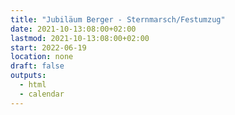 ```yaml
---
title: "Jubiläum Berger - Sternmarsch/Festumzug"
date: 2021-10-13:08:00+02:00
lastmod: 2021-10-13:08:00+02:00
start: 2022-06-19
location: none
draft: false
outputs:
  - html
  - calendar
---
```


